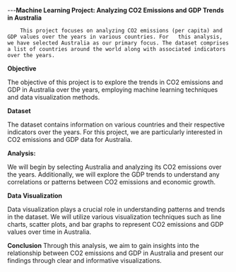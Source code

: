 ---**Machine Learning Project: Analyzing CO2 Emissions and GDP Trends in Australia**

        This project focuses on analyzing CO2 emissions (per capita) and GDP values over the years in various countries. For   this analysis, we have selected Australia as our primary focus. The dataset comprises a list of countries around the world along with associated indicators over the years.

**Objective**

The objective of this project is to explore the trends in CO2 emissions and GDP in Australia over the years, employing machine learning techniques and data visualization methods.

**Dataset**

The dataset contains information on various countries and their respective indicators over the years. For this project, we are particularly interested in CO2 emissions and GDP data for Australia.

**Analysis:**

We will begin by selecting Australia and analyzing its CO2 emissions over the years. Additionally, we will explore the GDP trends to understand any correlations or patterns between CO2 emissions and economic growth.

**Data Visualization**

Data visualization plays a crucial role in understanding patterns and trends in the dataset. We will utilize various visualization techniques such as line charts, scatter plots, and bar graphs to represent CO2 emissions and GDP values over time in Australia.

**Conclusion**
Through this analysis, we aim to gain insights into the relationship between CO2 emissions and GDP in Australia and present our findings through clear and informative visualizations.
